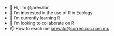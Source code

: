 - 👋 Hi, I’m @jarevalor
- 👀 I’m interested in the use of R in Ecology
- 🌱 I’m currently learning R 
- 💞️ I’m looking to collaborate on R 
- 📫 How to reach me jarevalo@correo.xoc.uam.mx

<!---
jarevalor/jarevalor is a ✨ special ✨ repository because its `README.md` (this file) appears on your GitHub profile.
You can click the Preview link to take a look at your changes.
--->
